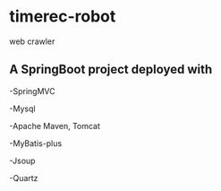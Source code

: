 # timerec-robot
web crawler

## A SpringBoot project deployed with 

  -SpringMVC 
  
  -Mysql
  
  -Apache Maven, Tomcat
  
  -MyBatis-plus
  
  -Jsoup
  
  -Quartz
  
  
